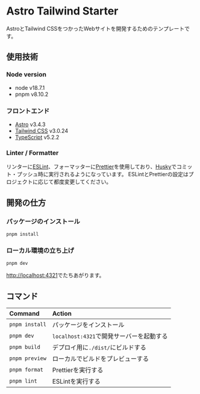 # Astro Tailwind Starter

AstroとTailwind CSSをつかったWebサイトを開発するためのテンプレートです。

## 使用技術

### Node version

- node v18.7.1
- pnpm v8.10.2

### フロントエンド

- [Astro](https://astro.build/) v3.4.3
- [Tailwind CSS](https://tailwindcss.com/) v3.0.24
- [TypeScript](https://www.typescriptlang.org/) v5.2.2

### Linter / Formatter

リンターに[ESLint](https://eslint.org/)、フォーマッターに[Prettier](https://prettier.io/)を使用しており、[Husky](https://typicode.github.io/husky/)でコミット・プッシュ時に実行されるようになっています。
ESLintとPrettierの設定はプロジェクトに応じて都度変更してください。

## 開発の仕方

### パッケージのインストール

```shell
pnpm install
```

### ローカル環境の立ち上げ

```shell
pnpm dev
```

[http://localhost:4321](http://localhost:4321)でたちあがります。

## コマンド

| Command        | Action                                   |
| :------------- | :--------------------------------------- |
| `pnpm install` | パッケージをインストール                 |
| `pnpm dev`     | `localhost:4321`で開発サーバーを起動する |
| `pnpm build`   | デプロイ用に`./dist/`にビルドする        |
| `pnpm preview` | ローカルでビルドをプレビューする         |
| `pnpm format`  | Prettierを実行する                       |
| `pnpm lint`    | ESLintを実行する                         |

